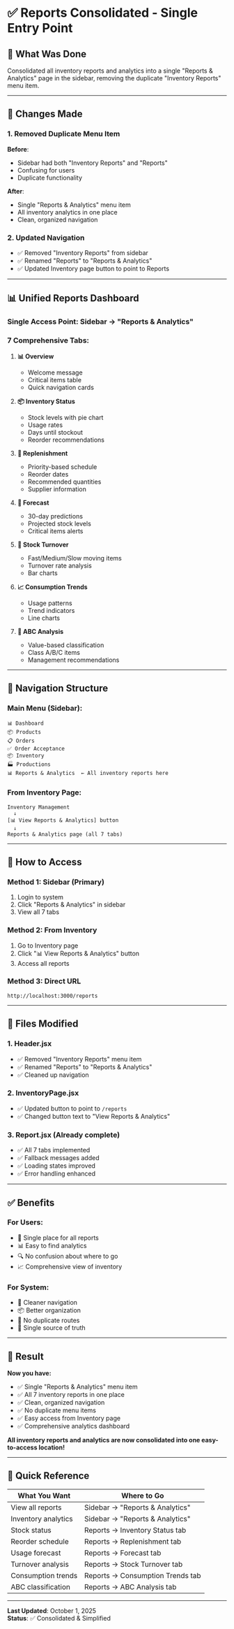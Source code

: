 # ✅ Reports Consolidated - Single Entry Point

## 🎯 What Was Done

Consolidated all inventory reports and analytics into a single "Reports & Analytics" page in the sidebar, removing the duplicate "Inventory Reports" menu item.

---

## 🔄 Changes Made

### **1. Removed Duplicate Menu Item**
**Before**:
- Sidebar had both "Inventory Reports" and "Reports"
- Confusing for users
- Duplicate functionality

**After**:
- Single "Reports & Analytics" menu item
- All inventory analytics in one place
- Clean, organized navigation

### **2. Updated Navigation**
- ✅ Removed "Inventory Reports" from sidebar
- ✅ Renamed "Reports" to "Reports & Analytics"
- ✅ Updated Inventory page button to point to Reports

---

## 📊 Unified Reports Dashboard

### **Single Access Point**: Sidebar → "Reports & Analytics"

### **7 Comprehensive Tabs**:

1. **📊 Overview**
   - Welcome message
   - Critical items table
   - Quick navigation cards

2. **📦 Inventory Status**
   - Stock levels with pie chart
   - Usage rates
   - Days until stockout
   - Reorder recommendations

3. **📅 Replenishment**
   - Priority-based schedule
   - Reorder dates
   - Recommended quantities
   - Supplier information

4. **🔮 Forecast**
   - 30-day predictions
   - Projected stock levels
   - Critical items alerts

5. **🔄 Stock Turnover**
   - Fast/Medium/Slow moving items
   - Turnover rate analysis
   - Bar charts

6. **📈 Consumption Trends**
   - Usage patterns
   - Trend indicators
   - Line charts

7. **🎯 ABC Analysis**
   - Value-based classification
   - Class A/B/C items
   - Management recommendations

---

## 🎨 Navigation Structure

### **Main Menu** (Sidebar):
```
📊 Dashboard
📦 Products
📋 Orders
✅ Order Acceptance
📦 Inventory
🏭 Productions
📊 Reports & Analytics  ← All inventory reports here
```

### **From Inventory Page**:
```
Inventory Management
  ↓
[📊 View Reports & Analytics] button
  ↓
Reports & Analytics page (all 7 tabs)
```

---

## 🚀 How to Access

### **Method 1: Sidebar** (Primary)
1. Login to system
2. Click "Reports & Analytics" in sidebar
3. View all 7 tabs

### **Method 2: From Inventory**
1. Go to Inventory page
2. Click "📊 View Reports & Analytics" button
3. Access all reports

### **Method 3: Direct URL**
```
http://localhost:3000/reports
```

---

## 📁 Files Modified

### **1. Header.jsx**
- ✅ Removed "Inventory Reports" menu item
- ✅ Renamed "Reports" to "Reports & Analytics"
- ✅ Cleaned up navigation

### **2. InventoryPage.jsx**
- ✅ Updated button to point to `/reports`
- ✅ Changed button text to "View Reports & Analytics"

### **3. Report.jsx** (Already complete)
- ✅ All 7 tabs implemented
- ✅ Fallback messages added
- ✅ Loading states improved
- ✅ Error handling enhanced

---

## ✅ Benefits

### **For Users**:
- 🎯 Single place for all reports
- 📊 Easy to find analytics
- 🔍 No confusion about where to go
- 📈 Comprehensive view of inventory

### **For System**:
- 🧹 Cleaner navigation
- 📦 Better organization
- 🔄 No duplicate routes
- 💾 Single source of truth

---

## 🎉 Result

**Now you have:**
- ✅ Single "Reports & Analytics" menu item
- ✅ All 7 inventory reports in one place
- ✅ Clean, organized navigation
- ✅ No duplicate menu items
- ✅ Easy access from Inventory page
- ✅ Comprehensive analytics dashboard

**All inventory reports and analytics are now consolidated into one easy-to-access location!**

---

## 📝 Quick Reference

| What You Want | Where to Go |
|---------------|-------------|
| View all reports | Sidebar → "Reports & Analytics" |
| Inventory analytics | Sidebar → "Reports & Analytics" |
| Stock status | Reports → Inventory Status tab |
| Reorder schedule | Reports → Replenishment tab |
| Usage forecast | Reports → Forecast tab |
| Turnover analysis | Reports → Stock Turnover tab |
| Consumption trends | Reports → Consumption Trends tab |
| ABC classification | Reports → ABC Analysis tab |

---

**Last Updated**: October 1, 2025  
**Status**: ✅ Consolidated & Simplified
